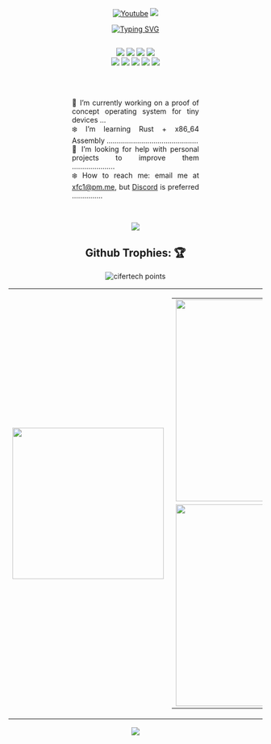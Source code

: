 <p align="center">
    <a href="https://www.youtube.com/channel/UCfhyTQpimu5Bp8Z4Q1rho1A?sub_confirmation=1" alt="Youtube Channel">
        <img alt="Youtube" title="Youtube" src="https://img.shields.io/badge/-Subscribe-red?style=for-the-badge&logo=youtube&logoColor=white" /></a>
    <a href="https://discord.gg/BJtTBNYHpp" alt="Programming and Linux Community">
        <img src="https://img.shields.io/discord/819650821314052106?color=7289DA&labelColor=4a64bd&logo=discord&logoColor=white&style=for-the-badge" /></a>
</p>

<p align="center">
    <a href="https://git.io/typing-svg">
        <img src="https://readme-typing-svg.demolab.com?font=fixed&weight=700&size=35&duration=3000&pause=900&color=6791C9&background=000A0E&center=true&vCenter=true&width=800&height=80&lines=Hi%2C+I'm+cisco.;Low+Level+Programming;Linux+Cybersecurity%2FPentesting" alt="Typing SVG" />
    </a>
</p>

##

<p align="center">
    <img src="https://img.shields.io/badge/DISTRO-Fedora-blue?colorA=151515&colorB=DF5B61&style=for-the-badge" />
    <img src="https://img.shields.io/badge/WM-Hyprland-blue?colorA=151515&colorB=DF5B61&style=for-the-badge" />
    <img src="https://img.shields.io/badge/EDITOR-Neovim-blue?colorA=151515&colorB=DF5B61&style=for-the-badge" />
    <img src="https://img.shields.io/badge/SHELL-ZSH-blue?colorA=151515&colorB=DF5B61&style=for-the-badge" /> <br>
    <img src="https://img.shields.io/badge/LANG-Rust-blue?colorA=151515&colorB=6791C9&style=for-the-badge" />
    <img src="https://img.shields.io/badge/LANG-C/C++-blue?colorA=151515&colorB=6791C9&style=for-the-badge" />
    <img src="https://img.shields.io/badge/LANG-x86 Assembly-blue?colorA=151515&colorB=6791C9&style=for-the-badge" />
    <img src="https://img.shields.io/badge/LANG-Ruby-blue?colorA=151515&colorB=6791C9&style=for-the-badge" />
    <img src="https://img.shields.io/badge/LANG-Python-blue?colorA=151515&colorB=6791C9&style=for-the-badge" />
</p>

<br>
<br>

<div align="center">
    <p style="text-align: justify; width: 50%;">
        🔷 I’m currently working on a proof of concept operating system for tiny devices ... <br>
        ❄️ I’m learning Rust + x86_64 Assembly ............................................. <br>
        🔷 I’m looking for help with personal projects to improve them ..................... <br>
        ❄️ How to reach me: email me at <a href = "mailto://xfc1@pm.me">xfc1@pm.me</a>, but <a href="https://discord.com/users/466533081327861770">Discord</a> is preferred ............... <br>
    </p>
</div>

<br>

<p align="center">
     <img src="https://dcbadge.vercel.app/api/shield/466533081327861770" />
</p>

##
<h2 align="center">Github Trophies: 🏆️</h2>

<p align="center">
    <img src="https://github-profile-trophy.vercel.app/?username=xfcasio&theme=onedark&hide_border=true&no-frame=true&row=1&column=5" alt="cifertech points"/>
</p>

<p align="center">
<table align="center" style="border: 0px solid black">
        <td><img width="300px" src="https://github-readme-stats.vercel.app/api/top-langs/?username=xfcasio&theme=react&layout=donut-vertical&exclude_repo=dotfiles&hide_border=true" /></td>
        <td>
            <table style="border: 0px solid black">
                <tr>
                    <td><img width="400px" src="https://github-readme-stats.vercel.app/api?username=xfcasio&show_icons=true&theme=react&hide_border=true" /></td>
                </tr>
                <tr>
                    <td><img width="400px" src="http://github-readme-streak-stats.herokuapp.com?user=xfcasio&theme=react&hide_border=true" /></td>
                </tr>
            </table>
        </td>
</table>
</p>

<p align="center">
  <img src="https://capsule-render.vercel.app/api?type=waving&color=gradient&height=60&section=footer" />
</p>
